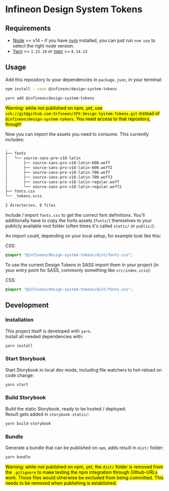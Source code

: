 # Infineon Design System Tokens

## Requirements

- [Node](https://nodejs.org/en/) >= v14 – if you have [nvm](https://github.com/creationix/nvm#node-version-manager---) installed, you can just run `nvm use` to select the right node version.
- [Yarn](https://classic.yarnpkg.com/en/) >= `1.22.10` or [npm](https://www.npmjs.com/) >= `6.14.13`

## Usage

Add this repository to your dependencies in `package.json`, in your terminal:
```bash
npm install --save @infineon/design-system-tokens
```

```bash
yarn add @infineon/design-system-tokens
```

<mark>Warning: while not published on npm, yet, use `ssh://git@github.com:Infineon/IFX-Design-System-Tokens.git` instead of `@infineon/design-system-tokens`. You need access to that repository, though!</mark>

Now you can import the assets you need to consume. This currently includes:
```bash
.
├── fonts
│   └── source-sans-pro-v18-latin
│       ├── source-sans-pro-v18-latin-600.woff
│       ├── source-sans-pro-v18-latin-600.woff2
│       ├── source-sans-pro-v18-latin-700.woff
│       ├── source-sans-pro-v18-latin-700.woff2
│       ├── source-sans-pro-v18-latin-regular.woff
│       └── source-sans-pro-v18-latin-regular.woff2
├── fonts.css
└── _tokens.scss

2 directories, 8 files
```

Include / import `fonts.css` to get the correct font definitions. You'll additionally have to copy the fonts assets (`fonts/`) themselves to your publicly available root folder (often times it's called `static/` or `public/`).

An import could, depending on your local setup, for example look like this:

*CSS*:
```css
@import "@infineon/design-system-tokens/dist/fonts.css";
```

To use the current Design Tokens in SASS import them in your project (in your entry point for SASS, commonly something like `src/index.scss`):

*CSS*:
```css
@import "@infineon/design-system-tokens/dist/fonts.css";
```

## Development

### Installation

This project itself is developed with `yarn`.  
Install all needed dependencies with:

```bash
yarn install
```

### Start Storybook

Start Storybook in local dev mode, including file watchers to hot-reload on code change:

```bash
yarn start
```

### Build Storybook

Build the static Storybook, ready to be hosted / deployed.  
Result gets added in `storybook-static/`:

```bash
yarn build-storybook
```

### Bundle

Generate a bundle that can be published on `npm`, adds result in `dist/` folder: 

```bash
yarn bundle
```

<mark>Warning: while not published on npm, yet, the `dist/` folder is removed from the `.gitignore` to make testing the npm integration through Github-URLs work. Those files would otherwise be excluded from being committed. This needs to be removed when publishing is established.</mark>

